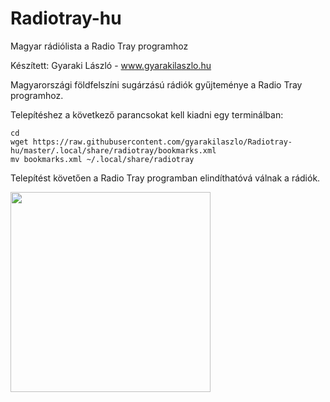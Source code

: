 # Radiotray-hu

Magyar rádiólista a Radio Tray programhoz

Készített: Gyaraki László - <a href="http://www.gyarakilaszlo.hu/">www.gyarakilaszlo.hu</a>

Magyarországi földfelszíni sugárzású rádiók gyűjteménye a Radio Tray programhoz.

Telepítéshez a következő parancsokat kell kiadni egy terminálban:

```
cd
wget https://raw.githubusercontent.com/gyarakilaszlo/Radiotray-hu/master/.local/share/radiotray/bookmarks.xml
mv bookmarks.xml ~/.local/share/radiotray

```

Telepítést követően a Radio Tray programban elindíthatóvá válnak a rádiók.

<a href="http://gyarakilaszlo.hu/radiotray.png"> <img src="http://gyarakilaszlo.hu/radiotray.png" width="320" />

